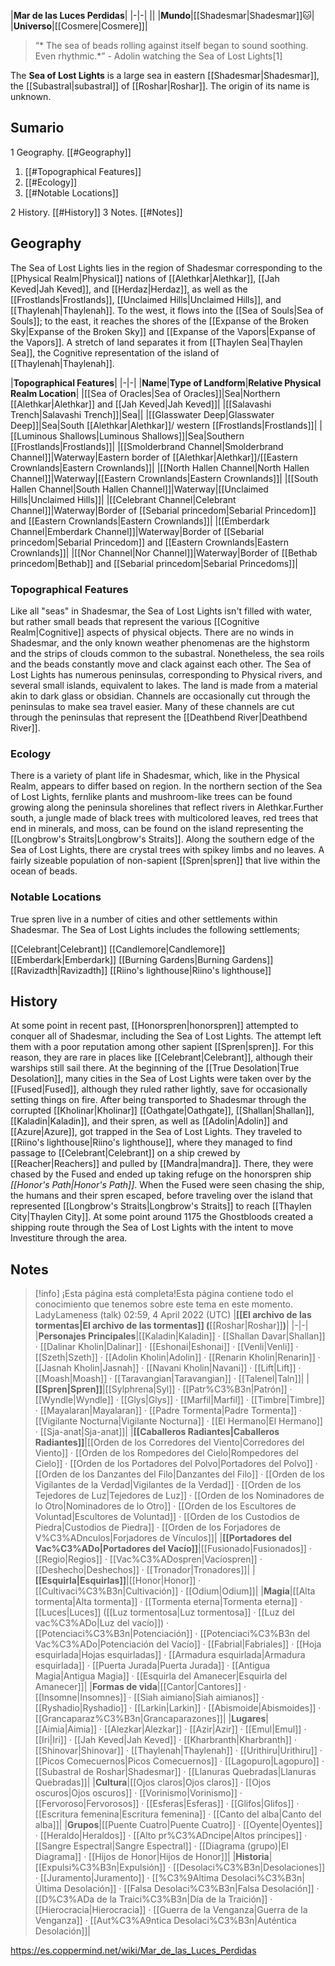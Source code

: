 |**Mar de las Luces Perdidas**|
|-|-|
||
|**Mundo**|[[Shadesmar\|Shadesmar]]🐱︎|
|**Universo**|[[Cosmere\|Cosmere]]|

>“* The sea of beads rolling against itself began to sound soothing. Even rhythmic.*”
\- Adolin watching the Sea of Lost Lights[1]


The **Sea of Lost Lights** is a large sea in eastern [[Shadesmar\|Shadesmar]], the [[Subastral\|subastral]] of [[Roshar\|Roshar]]. The origin of its name is unknown.

## Sumario

1 Geography. [[#Geography]] 

1. [[#Topographical Features]] 
1. [[#Ecology]] 
1. [[#Notable Locations]] 


2 History. [[#History]] 
3 Notes. [[#Notes]] 


## Geography
The Sea of Lost Lights lies in the region of Shadesmar corresponding to the [[Physical Realm\|Physical]] nations of [[Alethkar\|Alethkar]], [[Jah Keved\|Jah Keved]], and [[Herdaz\|Herdaz]], as well as the [[Frostlands\|Frostlands]], [[Unclaimed Hills\|Unclaimed Hills]], and [[Thaylenah\|Thaylenah]]. To the west, it flows into the [[Sea of Souls\|Sea of Souls]]; to the east, it reaches the shores of the [[Expanse of the Broken Sky\|Expanse of the Broken Sky]] and [[Expanse of the Vapors\|Expanse of the Vapors]]. A stretch of land separates it from [[Thaylen Sea\|Thaylen Sea]], the Cognitive representation of the island of [[Thaylenah\|Thaylenah]].


|**Topographical Features**|
|-|-|
|**Name**|**Type of Landform**|**Relative Physical Realm Location**|
|[[Sea of Oracles\|Sea of Oracles]]|Sea|Northern [[Alethkar\|Alethkar]] and [[Jah Keved\|Jah Keved]]|
|[[Salavashi Trench\|Salavashi Trench]]|Sea||
|[[Glasswater Deep\|Glasswater Deep]]|Sea|South [[Alethkar\|Alethkar]]/ western [[Frostlands\|Frostlands]]|
|[[Luminous Shallows\|Luminous Shallows]]|Sea|Southern [[Frostlands\|Frostlands]]|
|[[Smolderbrand Channel\|Smolderbrand Channel]]|Waterway|Eastern border of [[Alethkar\|Alethkar]]/[[Eastern Crownlands\|Eastern Crownlands]]|
|[[North Hallen Channel\|North Hallen Channel]]|Waterway|[[Eastern Crownlands\|Eastern Crownlands]]|
|[[South Hallen Channel\|South Hallen Channel]]|Waterway|[[Unclaimed Hills\|Unclaimed Hills]]|
|[[Celebrant Channel\|Celebrant Channel]]|Waterway|Border of [[Sebarial princedom\|Sebarial Princedom]] and [[Eastern Crownlands\|Eastern Crownlands]]|
|[[Emberdark Channel\|Emberdark Channel]]|Waterway|Border of [[Sebarial princedom\|Sebarial Princedom]] and [[Eastern Crownlands\|Eastern Crownlands]]|
|[[Nor Channel\|Nor Channel]]|Waterway|Border of [[Bethab princedom\|Bethab]] and [[Sebarial princedom\|Sebarial Princedoms]]|

### Topographical Features
Like all "seas" in Shadesmar, the Sea of Lost Lights isn't filled with water, but rather small beads that represent the various [[Cognitive Realm\|Cognitive]] aspects of physical objects. There are no winds in Shadesmar, and the only known weather phenomenas are the highstorm and the strips of clouds common to the subastral. Nonetheless, the sea roils and the beads constantly move and clack against each other.
The Sea of Lost Lights has numerous peninsulas, corresponding to Physical rivers, and several small islands, equivalent to lakes. The land is made from a material akin to dark glass or obsidian. Channels are occasionally cut through the peninsulas to make sea travel easier. Many of these channels are cut through the peninsulas that represent the [[Deathbend River\|Deathbend River]].

### Ecology
There is a variety of plant life in Shadesmar, which, like in the Physical Realm, appears to differ based on region. In the northern section of the Sea of Lost Lights, fernlike plants and mushroom-like trees can be found growing along the peninsula shorelines that reflect rivers in Alethkar.Further south, a jungle made of black trees with multicolored leaves, red trees that end in minerals, and moss, can be found on the island representing the [[Longbrow's Straits\|Longbrow's Straits]]. Along the southern edge of the Sea of Lost Lights, there are crystal trees with spikey limbs and no leaves.
A fairly sizeable population of non-sapient [[Spren\|spren]] that live within the ocean of beads.

### Notable Locations
True spren live in a number of cities and other settlements within Shadesmar. The Sea of Lost Lights includes the following settlements;


[[Celebrant\|Celebrant]]
[[Candlemore\|Candlemore]]
[[Emberdark\|Emberdark]]
[[Burning Gardens\|Burning Gardens]]
[[Ravizadth\|Ravizadth]]
[[Riino's lighthouse\|Riino's lighthouse]]

## History
At some point in recent past, [[Honorspren\|honorspren]] attempted to conquer all of Shadesmar, including the Sea of Lost Lights. The attempt left them with a poor reputation among other sapient [[Spren\|spren]]. For this reason, they are rare in places like [[Celebrant\|Celebrant]], although their warships still sail there.
At the beginning of the [[True Desolation\|True Desolation]], many cities in the Sea of Lost Lights were taken over by the [[Fused\|Fused]], although they ruled rather lightly, save for occasionally setting things on fire.
After being transported to Shadesmar through the corrupted [[Kholinar\|Kholinar]] [[Oathgate\|Oathgate]], [[Shallan\|Shallan]], [[Kaladin\|Kaladin]], and their spren, as well as [[Adolin\|Adolin]] and [[Azure\|Azure]], got trapped in the Sea of Lost Lights. They traveled to [[Riino's lighthouse\|Riino's lighthouse]], where they managed to find passage to [[Celebrant\|Celebrant]] on a ship crewed by [[Reacher\|Reachers]] and pulled by [[Mandra\|mandra]]. There, they were chased by the Fused and ended up taking refuge on the honorspren ship *[[Honor's Path\|Honor's Path]]*. When the Fused were seen chasing the ship, the humans and their spren escaped, before traveling over the island that represented [[Longbrow's Straits\|Longbrow's Straits]] to reach [[Thaylen City\|Thaylen City]].
At some point around 1175 the Ghostbloods created a shipping route through the Sea of Lost Lights with the intent to move Investiture through the area.

## Notes

> [!info] ¡Esta página está completa!Esta página contiene todo el conocimiento que tenemos sobre este tema en este momento.
LadyLameness (talk) 02:59, 4 April 2022 (UTC)
|**[[El archivo de las tormentas\|El archivo de las tormentas]] (**[[Roshar\|Roshar]]**)**|
|-|-|
|**Personajes Principales**|[[Kaladin\|Kaladin]] · [[Shallan Davar\|Shallan]] · [[Dalinar Kholin\|Dalinar]] · [[Eshonai\|Eshonai]] · [[Venli\|Venli]] · [[Szeth\|Szeth]] · [[Adolin Kholin\|Adolin]] · [[Renarin Kholin\|Renarin]] · [[Jasnah Kholin\|Jasnah]] · [[Navani Kholin\|Navani]] · [[Lift\|Lift]] · [[Moash\|Moash]] · [[Taravangian\|Taravangian]] · [[Talenel\|Taln]]|
|**[[Spren\|Spren]]**|[[Sylphrena\|Syl]] · [[Patr%C3%B3n\|Patrón]] · [[Wyndle\|Wyndle]] · [[Glys\|Glys]] · [[Marfil\|Marfil]] · [[Timbre\|Timbre]] · [[Mayalaran\|Mayalaran]] · [[Padre Tormenta\|Padre Tormenta]] · [[Vigilante Nocturna\|Vigilante Nocturna]] · [[El Hermano\|El Hermano]] · [[Sja-anat\|Sja-anat]]|
|**[[Caballeros Radiantes\|Caballeros Radiantes]]**|[[Orden de los Corredores del Viento\|Corredores del Viento]] · [[Orden de los Rompedores del Cielo\|Rompedores del Cielo]] · [[Orden de los Portadores del Polvo\|Portadores del Polvo]] · [[Orden de los Danzantes del Filo\|Danzantes del Filo]] · [[Orden de los Vigilantes de la Verdad\|Vigilantes de la Verdad]] · [[Orden de los Tejedores de Luz\|Tejedores de Luz]] · [[Orden de los Nominadores de lo Otro\|Nominadores de lo Otro]] · [[Orden de los Escultores de Voluntad\|Escultores de Voluntad]] · [[Orden de los Custodios de Piedra\|Custodios de Piedra]] · [[Orden de los Forjadores de V%C3%ADnculos\|Forjadores de Vínculos]]|
|**[[Portadores del Vac%C3%ADo\|Portadores del Vacío]]**|[[Fusionado\|Fusionados]] · [[Regio\|Regios]] · [[Vac%C3%ADospren\|Vacíospren]] · [[Deshecho\|Deshechos]] · [[Tronador\|Tronadores]]|
|**[[Esquirla\|Esquirlas]]**|[[Honor\|Honor]] · [[Cultivaci%C3%B3n\|Cultivación]] · [[Odium\|Odium]]|
|**Magia**|[[Alta tormenta\|Alta tormenta]] · [[Tormenta eterna\|Tormenta eterna]] · [[Luces\|Luces]] ([[Luz tormentosa\|Luz tormentosa]] · [[Luz del vac%C3%ADo\|Luz del vacío]]) · [[Potenciaci%C3%B3n\|Potenciación]] · [[Potenciaci%C3%B3n del Vac%C3%ADo\|Potenciación del Vacío]] · [[Fabrial\|Fabriales]] · [[Hoja esquirlada\|Hojas esquirladas]] · [[Armadura esquirlada\|Armadura esquirlada]] · [[Puerta Jurada\|Puerta Jurada]] · [[Antigua Magia\|Antigua Magia]] · [[Esquirla del Amanecer\|Esquirla del Amanecer]]|
|**Formas de vida**|[[Cantor\|Cantores]] · [[Insomne\|Insomnes]] · [[Siah aimiano\|Siah aimianos]] · [[Ryshadio\|Ryshadio]] · [[Larkin\|Larkin]] · [[Abismoide\|Abismoides]] · [[Grancaparaz%C3%B3n\|Grancaparazones]]|
|**Lugares**|[[Aimia\|Aimia]] · [[Alezkar\|Alezkar]] · [[Azir\|Azir]] · [[Emul\|Emul]] · [[Iri\|Iri]] · [[Jah Keved\|Jah Keved]] · [[Kharbranth\|Kharbranth]] · [[Shinovar\|Shinovar]] · [[Thaylenah\|Thaylenah]] · [[Urithiru\|Urithiru]] · [[Picos Comecuernos\|Picos Comecuernos]] · [[Lagopuro\|Lagopuro]] · [[Subastral de Roshar\|Shadesmar]] · [[Llanuras Quebradas\|Llanuras Quebradas]]|
|**Cultura**|[[Ojos claros\|Ojos claros]] · [[Ojos oscuros\|Ojos oscuros]] · [[Vorinismo\|Vorinismo]] · [[Fervoroso\|Fervorosos]] · [[Esferas\|Esferas]] · [[Glifos\|Glifos]] · [[Escritura femenina\|Escritura femenina]] · [[Canto del alba\|Canto del alba]]|
|**Grupos**|[[Puente Cuatro\|Puente Cuatro]] · [[Oyente\|Oyentes]] · [[Heraldo\|Heraldos]] · [[Alto pr%C3%ADncipe\|Altos príncipes]] · [[Sangre Espectral\|Sangre Espectral]] · [[Diagrama (grupo)\|El Diagrama]] · [[Hijos de Honor\|Hijos de Honor]]|
|**Historia**|[[Expulsi%C3%B3n\|Expulsión]] · [[Desolaci%C3%B3n\|Desolaciones]] · [[Juramento\|Juramento]] · [[%C3%9Altima Desolaci%C3%B3n\|Última Desolación]] · [[Falsa Desolaci%C3%B3n\|Falsa Desolación]] · [[D%C3%ADa de la Traici%C3%B3n\|Día de la Traición]] · [[Hierocracia\|Hierocracia]] · [[Guerra de la Venganza\|Guerra de la Venganza]] · [[Aut%C3%A9ntica Desolaci%C3%B3n\|Auténtica Desolación]]|



https://es.coppermind.net/wiki/Mar_de_las_Luces_Perdidas
